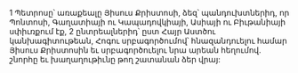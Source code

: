 1 Պետրոսը՝ առաքեալը Յիսուս Քրիստոսի, ձեզ՝ պանդուխտներիդ, որ Պոնտոսի, Գաղատիայի ու Կապադովկիայի, Ասիայի ու Բիւթանիայի սփիւռքում էք, 2 ընտրեալներիդ՝ ըստ Հայր Աստծու կանխագիտութեան, Հոգու սրբագործումով՝ հնազանդուելու համար Յիսուս Քրիստոսին եւ սրբագործուելու նրա արեան հեղումով. շնորհը եւ խաղաղութիւնը թող շատանան ձեր վրայ:
